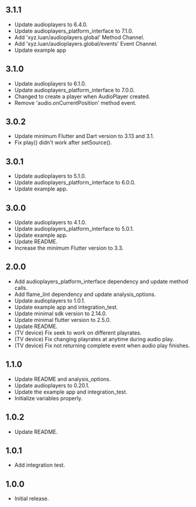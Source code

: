 ## 3.1.1

* Update audioplayers to 6.4.0.
* Update audioplayers_platform_interface to 7.1.0.
* Add 'xyz.luan/audioplayers.global' Method Channel.
* Add 'xyz.luan/audioplayers.global/events' Event Channel.
* Update example app

## 3.1.0

* Update audioplayers to 6.1.0.
* Update audioplayers_platform_interface to 7.0.0.
* Changed to create a player when AudioPlayer created.
* Remove 'audio.onCurrentPosition' method event.

## 3.0.2

* Update minimum Flutter and Dart version to 3.13 and 3.1.
* Fix play() didn't work after setSource().

## 3.0.1

* Update audioplayers to 5.1.0.
* Update audioplayers_platform_interface to 6.0.0.
* Update example app.

## 3.0.0

* Update audioplayers to 4.1.0.
* Update audioplayers_platform_interface to 5.0.1.
* Update example app.
* Update README.
* Increase the minimum Flutter version to 3.3.

## 2.0.0

* Add audioplayers_platform_interface dependency and update method calls.
* Add flame_lint dependency and update analysis_options.
* Update audioplayers to 1.0.1.
* Update example app and integration_test.
* Update minimal sdk version to 2.14.0.
* Update minimal flutter version to 2.5.0.
* Update README.
* (TV device) Fix seek to work on different playrates.
* (TV device) Fix changing playrates at anytime during audio play.
* (TV device) Fix not returning complete event when audio play finishes.

## 1.1.0

* Update README and analysis_options.
* Update audioplayers to 0.20.1.
* Update the example app and integration_test.
* Initialize variables properly.

## 1.0.2

* Update README.

## 1.0.1

* Add integration test.

## 1.0.0

* Initial release.
